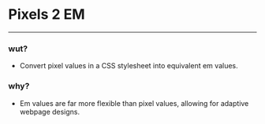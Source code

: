 #  Pixels 2 EM
---
### wut?
 - Convert pixel values in a CSS stylesheet into equivalent em values.

### why?
 - Em values are far more flexible than pixel values, allowing for adaptive webpage designs.
